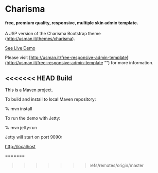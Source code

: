 Charisma 
========

#### free, premium quality, responsive, multiple skin admin template.

A JSP version of the Charisma Bootstrap theme (http://usman.it/themes/charisma).

[See Live Demo](http://usman.it/themes/charisma/ "")

Please visit [http://usman.it/free-responsive-admin-template](http://usman.it/free-responsive-admin-template "") for more information.

<<<<<<< HEAD
Build
-----
This is a Maven project.

To build and install to local Maven repository:

% mvn install

To run the demo with Jetty: 

% mvn jetty:run

Jetty will start on port 9090:

[http://localhost](http://localhost:9090/ "") 

=======

>>>>>>> refs/remotes/origin/master
